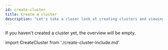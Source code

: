 ```yaml
---
id: create-cluster
title: Create a cluster
description: "Let's take a closer look at creating clusters and viewing their details."
---
```


If you haven't created a cluster yet, the overview will be empty.

import CreateCluster from './create-cluster-include.md'

<CreateCluster/>
